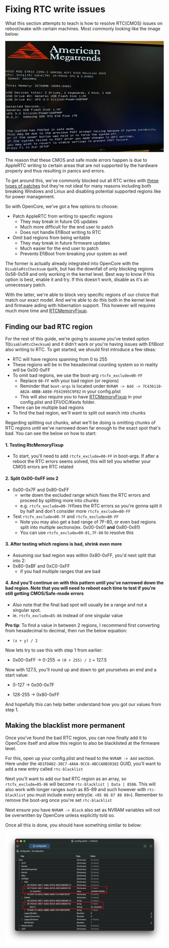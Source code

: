 # Fixing RTC write issues

What this section attempts to teach is how to resolve RTC(CMOS) issues on reboot/wake with certain machines. Most commonly looking like the image below:

![credit to u/iDrakus for the image](../images/post-install/rtc-md/cmos-error.png)

The reason that these CMOS and safe mode errors happen is due to AppleRTC writing to certain areas that are not supported by the hardware properly and thus resulting in panics and errors.

To get around this, we've commonly blocked out all RTC writes with [these types of patches](https://github.com/RehabMan/HP-ProBook-4x30s-DSDT-Patch/blob/master/config_parts/config_master.plist#L291L296) but they're not ideal for many reasons including both breaking Windows and Linux and disabling potential supported regions like for power management.

So with OpenCore, we've got a few options to choose:

* Patch AppleRTC from writing to specific regions
  * They may break in future OS updates
  * Much more difficult for the end user to patch
  * Does not handle EfiBoot writing to RTC
* Omit bad regions from being writable
  * They may break in future firmware updates
  * Much easier for the end user to patch
  * Prevents EfiBoot from breaking your system as well

The former is actually already integrated into OpenCore with the `DisableRtcChecksum` quirk, but has the downfall of only blocking regions 0x58-0x59 and only working in the kernel level. Best way to know if this option is best, enable it and try. If this doesn't work, disable as it's an unnecessary patch.

With the latter, we're able to block very specific regions of our choice that match our exact model. And we're able to do this both in the kernel level and firmware aiding with hibernation support. This however will requires much more time and [RTCMemoryFixup](https://github.com/acidanthera/RTCMemoryFixup/releases/tag/1.0.6).

## Finding our bad RTC region

For the rest of this guide, we're going to assume you've tested option 1(`DisableRtcChecksum`) and it didn't work or you're having issues with EfiBoot also writing to RTC. To get started, we should first introduce a few ideas:

* RTC will have regions spanning from 0 to 255
* These regions will be in the hexadecimal counting system so in reality will be 0x00-0xFF
* To omit bad regions, we use the boot-arg `rtcfx_exclude=00-FF`
  * Replace `00-FF` with your bad region (or regions)
  * Reminder that `boot-args` is located under `NVRAM -> Add -> 7C436110-AB2A-4BBB-A880-FE41995C9F82` in your config.plist
  * This will also require you to have [RTCMemoryFixup](https://github.com/acidanthera/RTCMemoryFixup/releases/tag/1.0.6) in your config.plist and EFI/OC/Kexts folder.
* There can be multiple bad regions
* To find the bad region, we'll want to split out search into chunks

Regarding splitting out chunks, what we'll be doing is omitting chunks of RTC regions until we've narrowed down far enough to the exact spot that's bad. You can see the below on how to start:

#### 1. Testing RtcMemoryFixup

* To start, you'll need to add `rtcfx_exclude=00-FF` in boot-args. If after a reboot the RTC errors seems solved, this will tell you whether your CMOS errors are RTC related

#### 2. Split 0x00-0xFF into 2

* 0x00-0x7F and 0x80-0xFF
  * write down the excluded range which fixes the RTC errors and proceed by splitting more into chunks
  * e.g. `rtcfx_exclude=00-7F`fixes the RTC errors so you're gonna split it by half and don't consider more `rtcfx_exclude=80-FF`
* Test `rtcfx_exclude=00-7F` and `rtcfx_exclude=80-FF`
  * Note you may also get a bad range of 7F-80, or even bad regions split into multiple sections(ex. 0x00-0x01 **and** 0x80-0x81)
  * You can use `rtcfx_exclude=00-01,7F-80` to resolve this

#### 3. After testing which regions is bad, shrink even more

* Assuming our bad region was within 0x80-0xFF, you'd next split that into 2:
* 0x80-0xBF and 0xC0-0xFF
  * if you had multiple ranges that are bad

#### 4. And you'll continue on with this pattern until you've narrowed down the bad region. Note that you will need to reboot each time to test if you're still getting CMOS/Safe-mode errors

* Also note that the final bad spot will usually be a range and not a singular spot.
* ie. `rtcfx_exclude=85-86` instead of one singular value

**Pro tip**: To find a value in between 2 regions, I recommend first converting from hexadecimal to decimal, then run the below equation:

* `(x + y) / 2`

Now lets try to use this with step 1 from earlier:

* 0x00-0xFF -> 0-255 -> `(0 + 255) / 2` = 127.5

Now with 127.5, you'll round up and down to get yourselves an end and a start value:

* 0-127 -> 0x00-0x7F

* 128-255 -> 0x80-0xFF

And hopefully this can help better understand how you got our values from step 1.

## Making the blacklist more permanent

Once you've found the bad RTC region, you can now finally add it to OpenCore itself and allow this region to also be blacklisted at the firmware level.

For this, open up your config.plist and head to the `NVRAM -> Add` section. Here under the `4D1FDA02-38C7-4A6A-9CC6-4BCCA8B30102` GUID, you'll want to add a new entry called `rtc-blacklist`

Next you'll want to add our bad RTC region as an array, so `rtcfx_exclude=85-86` will become `rtc-blacklist | Data | 8586`. This will also work with longer ranges such as 85-89 and such however with `rtc-blacklist` you must include every entry(ie. `<85 86 87 88 89>`). Remember to remove the boot-arg once you're set `rtc-blacklist`

Next ensure you have `NVRAM -> Block` also set as NVRAM variables will not be overwritten by OpenCore unless explicitly told so.

Once all this is done, you should have something similar to below:

![](../images/post-install/rtc-md/rtc-blacklist.png)
